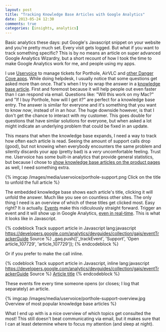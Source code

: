 ```yaml
---
layout: post
title: "Tracking Knowledge Base Articles with Google Analytics"
date: 2013-05-24 12:30
comments: true
categories: [insights, analytics]
---
```


Basic analytics these days: put Google's Javascript snippet on your website and you're pretty much set. Every visit gets logged. But what if you want to track something specific? This is by no means an article on super advanced Google Analytics Wizardry, but a short recount of how I took the time to make Google Analytics work for me, and people using my apps.

<!-- more -->

I use [Uservoice](http://uservoice.com) to manage tickets for Porthole, AirVLC and [other Danger Cove apps](http://dangercove.com). While doing helpdesk, I usually notice that some questions get asked more than once. That's when I try to wrap the answer in a [knowledge base article](http://porthole.uservoice.com/knowledgebase). First and foremost because it will help people out even faster than I can respond via email. Questions like: "Will this work on my Mac?" and "If I buy Porthole, how will I get it?" are perfect for a knowledge base entry. The answer is similar for everyone and it's something that you want to know _now_, instead of in an hour. The huge downside however, is that I don't get the chance to interact with my customer. This goes double for questions that have similar solutions for everyone, but when asked a lot might indicate an underlying problem that could be fixed in an update.

This means that when the knowledge base expands, I need a way to track how often each article is read. Seeing the amount of support calls drop (good), but not knowing when everybody encounters the same problem and silently discards your app (pretty bad) is a _very_ uncomfortable feeling. Trust me. Uservoice has some built-in analytics that provide general statistics, but because I chose to [show knowledge base articles on the product pages](http://getporthole.coms/upport) as well, I need something extra.

{% imgcap /images/media/uservoice/porthole-support.png Click on the title to unfold the full article %}

The embedded knowledge base shows each article's title, clicking it will unfold the answer. Much like you see on countless other sites. The only thing I need is an overview of which of these titles get clicked most. Easy right? It _is_ actually. [Events](https://developers.google.com/analytics/devguides/collection/gajs/eventTrackerGuide) make this ridiculously straight forward. Trigger an event and it will show up in Google Analytics, [even in real-time](http://techcrunch.com/2013/03/28/google-analytics-real-time-stats-now-feature-event-reports-device-breakdown-and-shortcuts/). This is what it looks like in Javascript.

{% codeblock Track support article in Javascript lang:javascript https://developers.google.com/analytics/devguides/collection/gajs/eventTrackerGuide Source %}
_gaq.push(['_trackEvent', 'Support', 'Open article_107729', 'article_107729']);
{% endcodeblock %}

Or if you prefer to make the call inline.

{% codeblock Track support article in Javascript, inline lang:javascript https://developers.google.com/analytics/devguides/collection/gajs/eventTrackerGuide Source %}
<a href="#" onclick="_gaq.push(['_trackEvent', 'Support', 'Open article_107729', 'article_107729']);">Article title</a>
{% endcodeblock %}

These events fire every time someone opens (or closes; I log that separately) an article.

{% imgcap /images/media/uservoice/porthole-support-overview.jpg Overview of most popular knowledge base articles %}

What I end up with is a nice overview of which topics get consulted the most! This still doesn't beat communicating via email, but it makes sure that I can at least determine where to focus my attention (and sleep at night).

